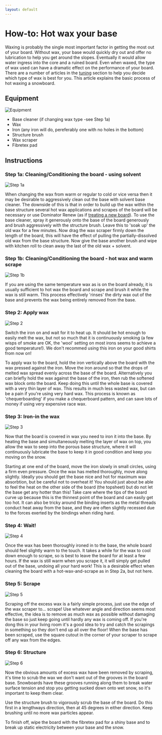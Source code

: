 ```yaml
---
layout: default
---
```


# How-to: Hot wax your base

Waxing is probably the single most important factor in getting the most out of your board. Without wax, your base would quickly dry out and offer no lubrication to help you get around the slopes. Eventually it would allow water ingress into the core and a ruined board. Even when waxed, the type of wax used can have a dramatic effect on the performance of your board. There are a number of articles in the <a href="../tuningindex.php">tuning</a> section to help you decide which type of wax is best for you. This article explains the basic process of hot waxing a snowboard.

## Equipment

![Equipment](/Images/hotwaxing_equip.jpg)

* Base cleaner (if changing wax type -see Step 1a)
* Wax
* Iron (any iron will do, pereferably one with no holes in the bottom)
* Structure brush
* Wax scraper
* Fibretex pad

## Instructions

### Step 1a: Cleaning/Conditioning the board - using solvent

![Step 1a](/Images/hotwaxing1a_Large.jpg)

When changing the wax from warm or regular to cold or vice versa then it may be desirable to aggressively clean out the base with solvent base cleaner. The downside of this is that in order to build up the wax within the base structure several hot wax applications and scrapes of the board will be necessary or use Dominator Renew (as if <a href="newboardsetup.php">treating a new board</a>). To use the base cleaner, spray it generously onto the base of the board generously and brush aggressively with the structure brush. Leave this to 'soak up' the old wax for a few minutes. Now drag the wax scraper firmly down the length of the board, this will have the effect of pulling the partially-dissolved old wax from the base structure. Now give the base another brush and wipe with kitchen roll to clean away the last of the old wax + solvent.

### Step 1b: Cleaning/Conditioning the board - hot wax and warm scrape

![Step 1b](/Images/hotwaxing1b_Large.jpg)

If you are using the same temperature wax as is on the board already, it is usually sufficient to hot wax the board and scrape and brush it while the wax is still warm. This process effectively 'rinses' the dirty wax out of the base and prevents the wax being entirely removed from the base. 

### Step 2: Apply wax

![Step 2](/Images/hotwaxing2_Large.jpg)

Switch the iron on and wait for it to heat up. It should be hot enough to easily melt the wax, but not so much that it is continuously smoking (a few wisps of smoke are OK, the 'wool' setting on most irons seems to achieve a good temperature!). We don't recommed using this iron on your good shirts from now on! 

To apply wax to the board, hold the iron vertically above the board with the wax pressed against the iron. Move the iron around so that the drops of melted wax spread evenly across the base of the board. Alternatively you can briefly hold the wax against the base of the iron, then rub the softened wax block onto the board. Keep doing this until the whole base is covered with a very thin layer of wax. This results in much less wasted wax, but can be a pain if you're using very hard wax. This process is known as 'chequerboarding' if you make a chequerboard pattern, and can save lots of money if using very expensive race wax. 

### Step 3: Iron-in the wax

![Step 3](/Images/hotwaxing3_Large.jpg)

Now that the board is covered in wax you need to iron it into the base. By heating the base and simultaneously melting the layer of wax on top, you allow the wax to seep into the porous base structure, where it will continuously lubricate the base to keep it in good condition and keep you moving on the snow. 

Starting at one end of the board, move the iron slowly in small circles, using a firm even pressure. Once the wax has melted thoroughly, move along slightly. Ideally you should get the base nice and hot for maximum wax absorbtion, but be careful not to overheat it! You should just about be able to feel the heat on the other side of the board (the topsheet) but do not let the base get any hotter than this! Take care where the tips of the board curve up because this is the thinnest point of the board and can easily get too hot. It can also be tricky around the binding inserts as the metal threads conduct heat away from the base, and they are often slightly recessed due to the forces exerted by the bindings when riding hard. 

### Step 4: Wait!

![Step 4](/Images/hotwaxing4_Large.jpg)

Once the wax has been thoroughly ironed in to the base, the whole board should feel slightly warm to the touch. It takes a while for the wax to cool down enough to scrape, so is best to leave the board for at least a few hours. If the wax is still warm when you scrape it, it will simply get pulled out of the base, undoing all your hard work! This is a desirable effect when cleaning the board with a hot-wax-and-scrape as in Step 2a, but not here. 

### Step 5: Scrape

![Step 5](/Images/hotwaxing5_Large.jpg)

Scraping off the excess wax is a fairly simple process, just use the edge of the wax scraper to... scrape! Use whatever angle and direction seems most effective, the idea is to remove as much wax as possible without damaging the base so just keep going until hardly any wax is coming off. If you're dong this in your living room it's a good idea to try and catch the scrapings in something so they don't end up all over the floor! When the base has been scraped, use the square cutout in the corner of your scraper to scrape off any wax from the edges. 

### Step 6: Structure

![Step 6](/Images/hotwaxing6_Large.jpg)

Now the obvious amounts of excess wax have been removed by scraping, it's time to scrub the wax we don't want out of the grooves in the board base. Snowboards have these grooves running along them to break water surface tension and stop you getting sucked down onto wet snow, so it's important to keep them clear. 

Use the structure brush to vigorously scrub the base of the board. Do this first in a lengthways direction, then at 45 degrees in either direction. Keep brushing until no more wax particles appear. 

To finish off, wipe the board with the fibretex pad for a shiny base and to break up static electricity between your base and the snow. 

